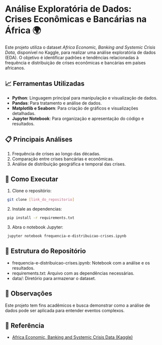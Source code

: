 # Análise Exploratória de Dados: Crises Econômicas e Bancárias na África 🌍  

Este projeto utiliza o dataset *Africa Economic, Banking and Systemic Crisis Data*, disponível no Kaggle, para realizar uma análise exploratória de dados (EDA). O objetivo é identificar padrões e tendências relacionadas à frequência e distribuição de crises econômicas e bancárias em países africanos.  

## 📈 Ferramentas Utilizadas  
- **Python**: Linguagem principal para manipulação e visualização de dados.  
- **Pandas**: Para tratamento e análise de dados.  
- **Matplotlib e Seaborn**: Para criação de gráficos e visualizações detalhadas.  
- **Jupyter Notebook**: Para organização e apresentação do código e resultados.  

## 📋 Principais Análises  
1. Frequência de crises ao longo das décadas.  
2. Comparação entre crises bancárias e econômicas.  
3. Análise de distribuição geográfica e temporal das crises.  

## 🚀 Como Executar  
1. Clone o repositório:  
  ```bash
   git clone [link_do_repositorio]
  ```

2. Instale as dependencias:  
  ```bash
   pip install -r requirements.txt
  ```

3. Abra o notebook Jupyter:
  ```bash
   jupyter notebook frequencia-e-distribuicao-crises.ipynb
  ```

## 📂 Estrutura do Repositório
- frequencia-e-distribuicao-crises.ipynb: Notebook com a análise e os resultados.
- requirements.txt: Arquivo com as dependências necessárias.
- data/: Diretório para armazenar o dataset.

## 📝 Observações
Este projeto tem fins acadêmicos e busca demonstrar como a análise de dados pode ser aplicada para entender eventos complexos.

## 📌 Referência
- [Africa Economic, Banking and Systemic Crisis Data (Kaggle)](https://www.kaggle.com/datasets/chirin/africa-economic-banking-and-systemic-crisis-data/code)
